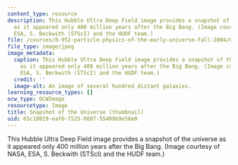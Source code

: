 ```yaml
---
content_type: resource
description: This Hubble Ultra Deep Field image provides a snapshot of the universe
  as it appeared only 400 million years after the Big Bang. (Image courtesy of NASA,
  ESA, S. Beckwith (STScI) and the HUDF team.)
file: /courses/8-952-particle-physics-of-the-early-universe-fall-2004/65c18029eaf07525868755409b9e58e0_8-952f04-th.jpg
file_type: image/jpeg
image_metadata:
  caption: This Hubble Ultra Deep Field image provides a snapshot of the universe
    as it appeared only 400 million years after the Big Bang. (Image courtesy of NASA,
    ESA, S. Beckwith (STScI) and the HUDF team.)
  credit: ''
  image-alt: An image of several hundred distant galaxies.
learning_resource_types: []
ocw_type: OCWImage
resourcetype: Image
title: Snapshot of the Universe (thumbnail)
uid: 65c18029-eaf0-7525-8687-55409b9e58e0
---
```

This Hubble Ultra Deep Field image provides a snapshot of the universe as it appeared only 400 million years after the Big Bang. (Image courtesy of NASA, ESA, S. Beckwith (STScI) and the HUDF team.)

